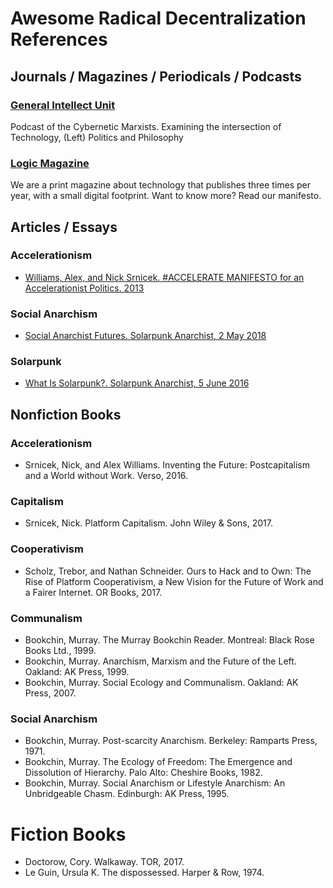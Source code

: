 # Awesome Radical Decentralization References

## Journals / Magazines / Periodicals / Podcasts

### [General Intellect Unit](http://generalintellectunit.net/)

Podcast of the Cybernetic Marxists. Examining the intersection of Technology, (Left) Politics and Philosophy

### [Logic Magazine](https://logicmag.io/)

We are a print magazine about technology that publishes three times per year, with a small digital footprint. Want to know more? Read our manifesto.

## Articles / Essays

### Accelerationism

 - [Williams, Alex, and Nick Srnicek. #ACCELERATE MANIFESTO for an Accelerationist Politics. 2013](http://criticallegalthinking.com/2013/05/14/accelerate-manifesto-for-an-accelerationist-politics/)

### Social Anarchism

 - [Social Anarchist Futures. Solarpunk Anarchist, 2 May 2018](https://solarpunkanarchists.com/2018/05/02/social-anarchist-futures/)

### Solarpunk

 - [What Is Solarpunk?. Solarpunk Anarchist, 5 June 2016](https://solarpunkanarchists.com/2016/05/27/what-is-solarpunk/)

## Nonfiction Books

### Accelerationism

 - Srnicek, Nick, and Alex Williams. Inventing the Future: Postcapitalism and a World without Work. Verso, 2016.

### Capitalism

 - Srnicek, Nick. Platform Capitalism. John Wiley & Sons, 2017.
 
### Cooperativism

 - Scholz, Trebor, and Nathan Schneider. Ours to Hack and to Own: The Rise of Platform Cooperativism, a New Vision for the Future of Work and a Fairer Internet. OR Books, 2017.

### Communalism

 - Bookchin, Murray. The Murray Bookchin Reader. Montreal: Black Rose Books Ltd., 1999.
 - Bookchin, Murray. Anarchism, Marxism and the Future of the Left. Oakland: AK Press, 1999.
 - Bookchin, Murray. Social Ecology and Communalism. Oakland: AK Press, 2007.

### Social Anarchism

 - Bookchin, Murray. Post-scarcity Anarchism. Berkeley: Ramparts Press, 1971.
 - Bookchin, Murray. The Ecology of Freedom: The Emergence and Dissolution of Hierarchy. Palo Alto: Cheshire Books, 1982.
 - Bookchin, Murray. Social Anarchism or Lifestyle Anarchism: An Unbridgeable Chasm. Edinburgh: AK Press, 1995.

# Fiction Books

 - Doctorow, Cory. Walkaway. TOR, 2017.
 - Le Guin, Ursula K. The dispossessed. Harper & Row, 1974.
